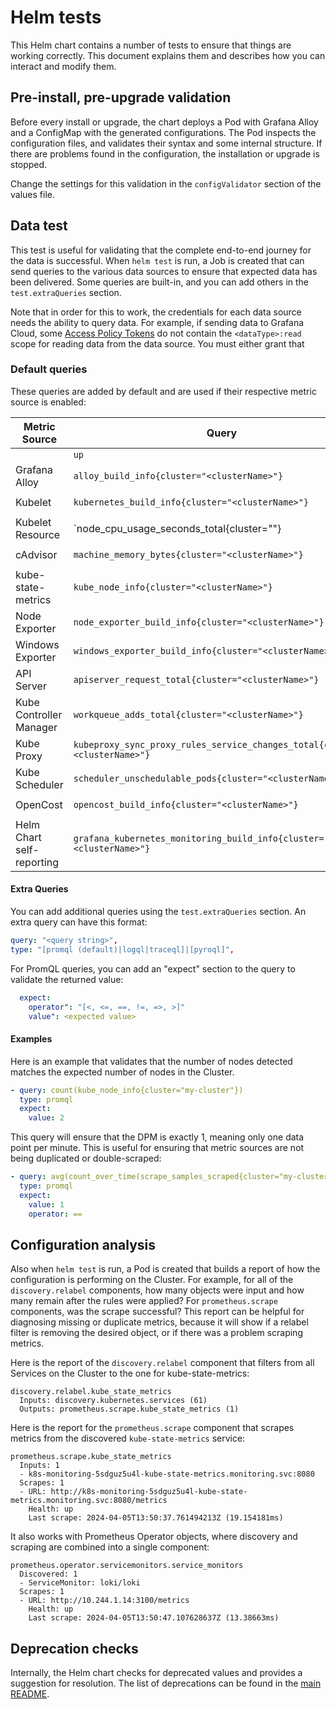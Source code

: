 # Helm tests

This Helm chart contains a number of tests to ensure that things are working correctly. This document explains them and
describes how you can interact and modify them.

## Pre-install, pre-upgrade validation

Before every install or upgrade, the chart deploys a Pod with Grafana Alloy and a ConfigMap with the generated
configurations. The Pod inspects the configuration files, and validates their syntax and some internal structure. If
there are problems found in the configuration, the installation or upgrade is stopped.

Change the settings for this validation in the `configValidator` section of the values file.

## Data test

This test is useful for validating that the complete end-to-end journey for the data is successful. When `helm test` is
run, a Job is created that can send queries to the various data sources to ensure that expected data has been delivered.
Some queries are built-in, and you can add others in the `test.extraQueries` section.

Note that in order for this to work, the credentials for each data source needs the ability to query data. For example,
if sending data to Grafana Cloud, some
[Access Policy Tokens](https://grafana.com/docs/grafana-cloud/account-management/authentication-and-permissions/access-policies/)
do not contain the `<dataType>:read` scope for reading data from the data source. You must either grant that

### Default queries

These queries are added by default and are used if their respective metric source is enabled:

| Metric Source             | Query                                                                       | Condition                                                                |
|---------------------------|-----------------------------------------------------------------------------|--------------------------------------------------------------------------|
|                           | `up`                                                                        | `metrics.enabled: true`                                                  |
| Grafana Alloy             | `alloy_build_info{cluster="<clusterName>"}`                                 | `metrics.enabled: true`<br>`metrics.alloy.enabled: true`                 |
| Kubelet                   | `kubernetes_build_info{cluster="<clusterName>"}`                            | `metrics.enabled: true`<br>`metrics.kubelet.enabled: true`               |
| Kubelet Resource          | `node_cpu_usage_seconds_total{cluster="<clusterName>"}                      | `metrics.enabled: true`<br>`metrics.kubeletResource.enabled: true`       |
| cAdvisor                  | `machine_memory_bytes{cluster="<clusterName>"}`                             | `metrics.enabled: true`<br>`metrics.cadvisor.enabled: true`              |
| kube-state-metrics        | `kube_node_info{cluster="<clusterName>"}`                                   | `metrics.enabled: true`<br>`metrics.kube-state-metrics.enabled: true`    |
| Node Exporter             | `node_exporter_build_info{cluster="<clusterName>"}`                         | `metrics.enabled: true`<br>`metrics.node-exporter.enabled: true`         |
| Windows Exporter          | `windows_exporter_build_info{cluster="<clusterName>"}`                      | `metrics.enabled: true`<br>`metrics.windows-exporter.enabled: true`      |
| API Server                | `apiserver_request_total{cluster="<clusterName>"}`                          | `metrics.enabled: true`<br>`metrics.apiserver.enabled: true`             |
| Kube Controller Manager   | `workqueue_adds_total{cluster="<clusterName>"}`                             | `metrics.enabled: true`<br>`metrics.kubeControllerManager.enabled: true` |
| Kube Proxy                | `kubeproxy_sync_proxy_rules_service_changes_total{cluster="<clusterName>"}` | `metrics.enabled: true`<br>`metrics.kubeProxy.enabled: true`             |
| Kube Scheduler            | `scheduler_unschedulable_pods{cluster="<clusterName>"}`                     | `metrics.enabled: true`<br>`metrics.kubeScheduler.enabled: true`         |
| OpenCost                  | `opencost_build_info{cluster="<clusterName>"}`                              | `metrics.enabled: true`<br>`metrics.cost.enabled: true`                  |
| Helm Chart self-reporting | `grafana_kubernetes_monitoring_build_info{cluster="<clusterName>"}`         | `metrics.enabled: true`<br>`metrics.kubernetesMonitoring.enabled: true`  |

#### Extra Queries

You can add additional queries using the `test.extraQueries` section. An extra query can have this format:

```yaml
query: "<query string>",
type: "[promql (default)|logql|traceql]|[pyroql]",
```

For PromQL queries, you can add an "expect" section to the query to validate the returned value:

```yaml
  expect:
    operator": "[<, <=, ==, !=, =>, >]"
    value": <expected value>
```

#### Examples

Here is an example that validates that the number of nodes detected matches the expected number of nodes in the Cluster.

```yaml
- query: count(kube_node_info{cluster="my-cluster"})
  type: promql
  expect:
    value: 2
```

This query will ensure that the DPM is exactly 1, meaning only one data point per minute. This is useful for ensuring
that metric sources are not being duplicated or double-scraped:

```yaml
- query: avg(count_over_time(scrape_samples_scraped{cluster="my-cluster"}[1m]))
  type: promql
  expect:
    value: 1
    operator: ==
```

## Configuration analysis

Also when `helm test` is run, a Pod is created that builds a report of how the configuration is performing on the
Cluster. For example, for all of the `discovery.relabel` components, how many objects were input and how many remain
after the rules were applied? For `prometheus.scrape` components, was the scrape successful? This report can be helpful
for diagnosing missing or duplicate metrics, because it will show if a relabel filter is removing the desired object, or
if there was a problem scraping metrics.

Here is the report of the `discovery.relabel` component that filters from all Services on the Cluster to the one for
kube-state-metrics:

```text
discovery.relabel.kube_state_metrics
  Inputs: discovery.kubernetes.services (61)
  Outputs: prometheus.scrape.kube_state_metrics (1)
```

Here is the report for the `prometheus.scrape` component that scrapes metrics from the discovered `kube-state-metrics`
service:

```text
prometheus.scrape.kube_state_metrics
  Inputs: 1
  - k8s-monitoring-5sdguz5u4l-kube-state-metrics.monitoring.svc:8080
  Scrapes: 1
  - URL: http://k8s-monitoring-5sdguz5u4l-kube-state-metrics.monitoring.svc:8080/metrics
    Health: up
    Last scrape: 2024-04-05T13:50:37.761494213Z (19.154181ms)
```

It also works with Prometheus Operator objects, where discovery and scraping are combined into a single component:

```text
prometheus.operator.servicemonitors.service_monitors
  Discovered: 1
  - ServiceMonitor: loki/loki
  Scrapes: 1
  - URL: http://10.244.1.14:3100/metrics
    Health: up
    Last scrape: 2024-04-05T13:50:47.107628637Z (13.38663ms)
```

## Deprecation checks

Internally, the Helm chart checks for deprecated values and provides a suggestion for resolution. The list of
deprecations can be found in the [main README](../README.md).
